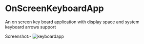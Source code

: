 # OnScreenKeyboardApp
An on screen key board application with display space and system keyboard arrows support

Screenshot:-
  ![keyboardapp](https://user-images.githubusercontent.com/107138473/206889813-c943dd5d-031f-40b6-a787-7a9d9230230f.png)
  
